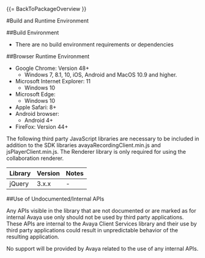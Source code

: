{{= BackToPackageOverview }}

#Build and Runtime Environment

##Build Environment

* There are no build environment requirements or dependencies

##Browser Runtime Environment

* Google Chrome: Version 48+
	* Windows 7, 8.1, 10, iOS, Android and  MacOS 10.9 and higher.
* Microsoft Internet Explorer: 11
	* Windows 10
* Microsoft Edge:
	* Windows 10
* Apple Safari: 8+
* Android browser:
	* Android 4+
* FireFox: Version 44+

The following third party JavaScript libraries are necessary to be included in addition to the SDK libraries avayaRecordingClient.min.js and jsPlayerClient.min.js.
The Renderer library is only required for using the collaboration renderer.

| Library         | Version | Notes                                                                          |
|-----------------|---------|--------------------------------------------------------------------------------|
| jQuery          | 3.x.x   | -                                                                              |

##Use of Undocumented/Internal APIs

Any APIs visible in the library that are not documented or are marked as for internal Avaya use only should not be used by third party applications. These APIs are internal to the Avaya Client Services library and their use by third party applications could result in unpredictable behavior of the resulting application.

No support will be provided by Avaya related to the use of any internal APIs.